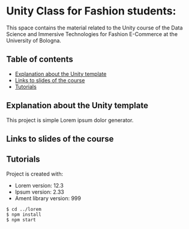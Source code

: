 # Unity Class for Fashion students:
This space contains the material related to the Unity course of the Data Science and Immersive Technologies for Fashion E-Commerce at the University of Bologna.
## Table of contents
* [Explanation about the Unity template](#Explanation)
* [Links to slides of the course](#slides)
* [Tutorials](#Tutorials)

## Explanation about the Unity template
This project is simple Lorem ipsum dolor generator.

## Links to slides of the course
	
## Tutorials
Project is created with:
* Lorem version: 12.3
* Ipsum version: 2.33
* Ament library version: 999

```
$ cd ../lorem
$ npm install
$ npm start
```
